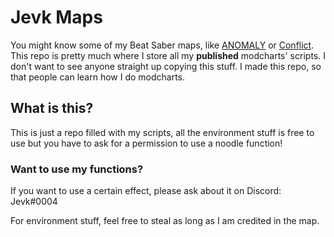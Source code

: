 # Jevk Maps
You might know some of my Beat Saber maps, like <a href="https://www.youtube.com/watch?v=rWWxWBH87aM">ANOMALY</a> or <a href="https://www.youtube.com/watch?v=NicNQA67NqE">Conflict</a>. This repo is pretty much where I store all my <b>published</b> modcharts' scripts. I don't want to see anyone straight up copying this stuff. I made this repo, so that people can learn how I do modcharts.

## What is this?
This is just a repo filled with my scripts, all the environment stuff is free to use but you have to ask for a permission to use a noodle function!

### Want to use my functions?
If you want to use a certain effect, please ask about it on Discord: Jevk#0004

For environment stuff, feel free to steal as long as I am credited in the map.

